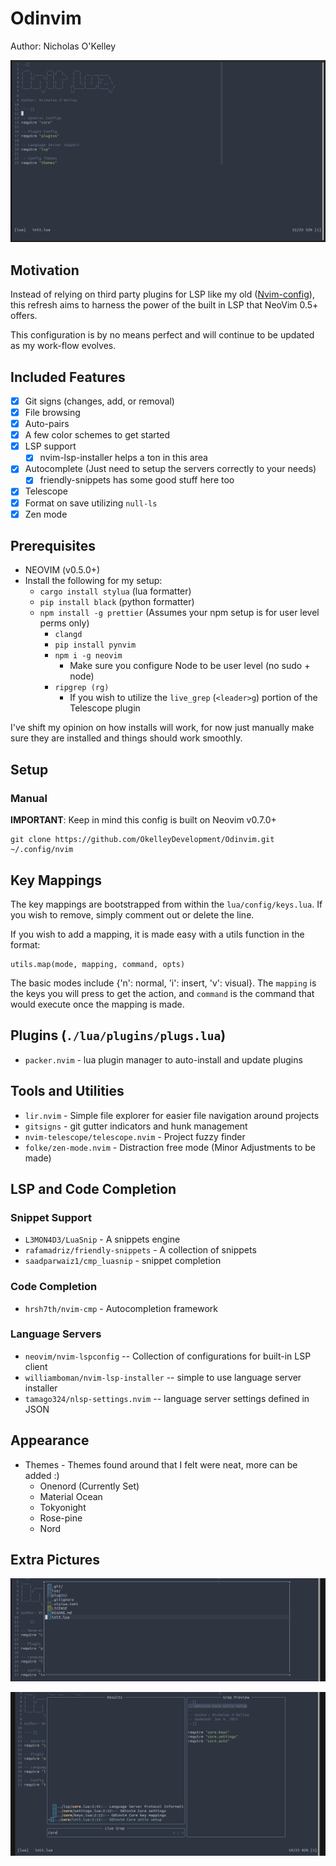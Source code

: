 # Odinvim

Author: Nicholas O'Kelley

![Odinvim](./assets/Default.png)

## Motivation

Instead of relying on third party plugins for LSP like my old ([Nvim-config](https://github.com/OkelleyDevelopment/Nvim-Config)),
this refresh aims to harness the power of the built in LSP that NeoVim 0.5+ offers.

This configuration is by no means perfect and will continue to be updated as my work-flow
evolves.

## Included Features

- [x] Git signs (changes, add, or removal)
- [x] File browsing
- [x] Auto-pairs
- [x] A few color schemes to get started
- [x] LSP support
  - [x] nvim-lsp-installer helps a ton in this area
- [x] Autocomplete (Just need to setup the servers correctly to your needs)
  - [x] friendly-snippets has some good stuff here too
- [x] Telescope
- [x] Format on save utilizing `null-ls`
- [x] Zen mode

## Prerequisites

- NEOVIM (v0.5.0+)
- Install the following for my setup:
  - `cargo install stylua` (lua formatter)
  - `pip install black` (python formatter)
  - `npm install -g prettier` (Assumes your npm setup is for user level perms only)
    - `clangd`
    - `pip install pynvim`
    - `npm i -g neovim`
      - Make sure you configure Node to be user level (no sudo + node)
    - `ripgrep (rg)`
      - If you wish to utilize the `live_grep` (`<leader>g`) portion of the Telescope plugin

I've shift my opinion on how installs will work, for now just manually make sure they
are installed and things should work smoothly.

## Setup

### Manual

**IMPORTANT**: Keep in mind this config is built on Neovim v0.7.0+

```
git clone https://github.com/OkelleyDevelopment/Odinvim.git ~/.config/nvim
```

## Key Mappings

The key mappings are bootstrapped from within the `lua/config/keys.lua`. If you
wish to remove, simply comment out or delete the line.

If you wish to add a mapping, it is made easy with a utils function in the format:

```
utils.map(mode, mapping, command, opts)
```

The basic modes include {'n': normal, 'i': insert, 'v': visual}. The `mapping` is the
keys you will press to get the action, and `command` is the command that would execute once
the mapping is made.

## Plugins (`./lua/plugins/plugs.lua`)

- `packer.nvim` - lua plugin manager to auto-install and update plugins

## Tools and Utilities

- `lir.nvim` - Simple file explorer for easier file navigation around projects
- `gitsigns` - git gutter indicators and hunk management
- `nvim-telescope/telescope.nvim` - Project fuzzy finder
- `folke/zen-mode.nvim` - Distraction free mode (Minor Adjustments to be made)

## LSP and Code Completion

### Snippet Support

- `L3MON4D3/LuaSnip` - A snippets engine
- `rafamadriz/friendly-snippets` - A collection of snippets
- `saadparwaiz1/cmp_luasnip` - snippet completion

### Code Completion

- `hrsh7th/nvim-cmp` - Autocompletion framework

### Language Servers

- `neovim/nvim-lspconfig` -- Collection of configurations for built-in LSP client
- `williamboman/nvim-lsp-installer` -- simple to use language server installer
- `tamago324/nlsp-settings.nvim` -- language server settings defined in JSON

## Appearance

- Themes - Themes found around that I felt were neat, more can be added :)
  - Onenord (Currently Set)
  - Material Ocean
  - Tokyonight
  - Rose-pine
  - Nord

## Extra Pictures

![Lir](./assets/lir.png)

![telescope live grep](./assets/telescope_live_grep.png)
